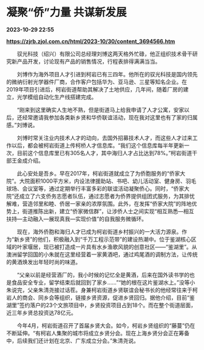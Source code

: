 # 凝聚“侨”力量 共谋新发展

**2023-10-29 22:55**

**https://zjrb.zjol.com.cn/html/2023-10/30/content_3694566.htm**

　　驭光科技（绍兴）有限公司总经理刘博这两天格外忙碌，他正组织技术骨干研究新产品开发，讨论现有产品的销售情况，行程表排得满满当当。

　　刘博作为海外项目人才引进到柯岩已有三四年。他所在的驭光科技是国内领先的微纳衍射光学器件厂商，合作客户包括华为、亚马逊、三星等知名企业。在2019年项目引进后，柯岩街道帮助其解决了土地供应，几年间，随着厂房的建立，光学模组自动化生产线搭建完成。

　　“刚来到这里确实人生地不熟，但是街道马上给我申请了人才公寓，安家以后，还经常邀请我参加各类新乡贤和华侨联谊活动，现在我对这里也有了家的归属感。”刘博说。

　　刘博时常关注业内技术人才的动向，去国外招募技术人才，而这些人才过来工作以后，都会被柯岩街道上传柯桥人才信息库。“我们这个信息库每半年更新一次，目前这个信息库里已有305名人才，其中海归人才占比达到78%。”柯岩街道干部王金成介绍。

　　此心安处是吾乡。早在2017年，柯岩街道就成立了为侨胞服务的“侨家大院”。大院面积1000平方米，内设法律援助站、书吧、幼儿活动室、健身房、羽毛球场、会议室等，通过定期举行丰富多彩的联谊活动凝聚侨心。同时，“侨家大院”还成立了六支侨务志愿者队伍，通过志愿者为侨界提供组团式服务，为其排忧解难，营造邻里和睦、侨居一家亲的浓厚氛围。此外，在发挥“侨家大院”的阵地优势上，街道推陈出新，建立“侨家微信群”，让涉侨人士之间实现“相互熟悉—相互扶持—主动融入—展现真我—实现价值”的自我服务微循环。

　　现在，海外侨胞和海归人才已成为柯岩街道乡村振兴的一大活力源泉。作为“新乡贤”的他们，积极融入到“千万工程示范带”的建设热潮中。位于鉴湖核心区域的叶家堰居，现已被打造成一片具有水乡渔歌风貌的创意社区——“鉴湖里”。从澳洲留学回国的小朱就在这里经营着一家黄酒吧，通过鸡尾酒的调制方法，让传统的黄酒焕发出年轻时尚的味道。

　　“父亲以前是经营酒厂的，我小时候的记忆全是黄酒，后来在国外读书学的也是食品安全专业，留学结束后就回到了家乡……”“她的根在这片鉴湖水上。”没等小朱说完，父亲朱清尧接过话茬。身兼柯岩街道乡贤联谊会秘书长的他经常往来于柯岩人的商会、同乡会等组织，链接乡贤资源，促进乡贤回归。据他介绍，目前“鉴湖里”签约落户的23个文旅项目中，乡贤投资项目占到18个。而在整个街道层面，近三年乡贤总投资达78亿元。

　　今年4月，柯岩街道召开了首届乡贤大会。如今，柯岩乡贤组织的“藤蔓”仍在不断延伸。“有柯岩人集聚的城市将成立乡贤分会。现在上海乡贤分会正在筹备中，后续我们还计划在北京、广东成立分会。”朱清尧说。